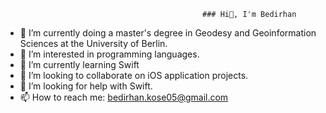                                                 ### Hi👋, I'm Bedirhan

- 🔭 I’m currently doing a master's degree in Geodesy and Geoinformation Sciences at the University of Berlin.
- 👀 I’m interested in programming languages.
- 🌱 I’m currently learning Swift
- 👯 I’m looking to collaborate on iOS application projects.
- 🤔 I’m looking for help with Swift.
- 📫 How to reach me: bedirhan.kose05@gmail.com
<!--
**bedirhankose/bedirhankose** is a ✨ _special_ ✨ repository because its `README.md` (this file) appears on your GitHub profile.

Here are some ideas to get you started:


- 😄 Pronouns: ...
- ⚡ Fun fact: ...
-->
